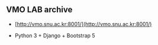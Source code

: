  ## VMO LAB archive

* [http://vmo.snu.ac.kr:8001/](http://vmo.snu.ac.kr:8001/)

* Python 3 + Django + Bootstrap 5
